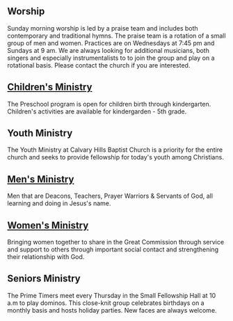 ## Worship
Sunday morning worship is led by a praise team and includes both contemporary and traditional hymns. The praise team is a rotation of a small group of men and women. Practices are on Wednesdays at 7:45 pm and Sundays at 9 am. We are always looking for additional musicians, both singers and especially instrumentalists to to join the group and play on a rotational basis.  Please contact the church if you are interested.

## [Children's Ministry](childrens.md)
The Preschool program is open for children birth through kindergarten. Children's activities are available for kindergarden - 5th grade.

## Youth Ministry
The Youth Ministry at Calvary Hills Baptist Church is a priority for the entire church and seeks to provide fellowship for today's youth among Christians.

## [Men's Ministry](mens.md)
Men that are Deacons, Teachers, Prayer Warriors & Servants of God, all learning and doing in Jesus's name.

## [Women's Ministry](womens.md)
Bringing women together to share in the Great Commission through service and support to others through important social contact and strengthening their relationship with God.

## Seniors Ministry
The Prime Timers meet every Thursday in the Small Fellowship Hall at 10 a.m to play dominos. This close-knit group celebrates birthdays on a monthly basis and hosts holiday parties.
New faces are always welcome.
